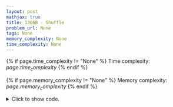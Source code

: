 ```yaml
---
layout: post
mathjax: true
title: 1366B - Shuffle
problem_url: None
tags: None
memory_complexity: None
time_complexity: None
---
```




{% if page.time_complexity != "None" %}
Time complexity: ${{ page.time_complexity }}$
{% endif %}

{% if page.memory_complexity != "None" %}
Memory complexity: ${{ page.memory_complexity }}$
{% endif %}

<details>
<summary>
<p style="display:inline">Click to show code.</p>
</summary>
```cpp
{% raw %}
using namespace std;
int main(void)
{
    int t, n, x, m, li, ri, i, maxl, maxr;
    cin >> t;
    while (t--)
    {
        maxl = maxr = 0;
        cin >> n >> x >> m;
        for (i = 0; i < m; ++i)
        {
            cin >> li >> ri;
            if (li <= x and x <= ri)
            {
                maxl = li;
                maxr = ri;
                break;
            }
        }
        i += 1;
        for (; i < m; ++i)
        {
            cin >> li >> ri;
            if (maxl <= ri)
                maxl = min(maxl, li);
            if (li <= maxr)
                maxr = max(maxr, ri);
        }
        cout << maxr - maxl + 1 << endl;
    }
    return 0;
}

{% endraw %}
```
</details>

